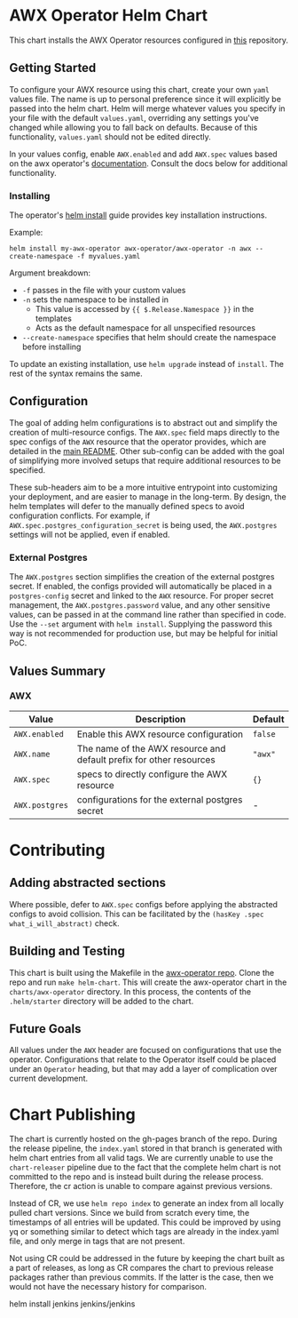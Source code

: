 # AWX Operator Helm Chart

This chart installs the AWX Operator resources configured in [this](https://github.com/ansible/awx-operator) repository.

## Getting Started
To configure your AWX resource using this chart, create your own `yaml` values file. The name is up to personal preference since it will explicitly be passed into the helm chart. Helm will merge whatever values you specify in your file with the default `values.yaml`, overriding any settings you've changed while allowing you to fall back on defaults. Because of this functionality, `values.yaml` should not be edited directly.

In your values config, enable `AWX.enabled` and add `AWX.spec` values based on the awx operator's [documentation](https://github.com/ansible/awx-operator/blob/devel/README.md). Consult the docs below for additional functionality.

### Installing
The operator's [helm install](https://github.com/ansible/awx-operator/blob/devel/README.md#helm-install-on-existing-cluster) guide provides key installation instructions.

Example:
```
helm install my-awx-operator awx-operator/awx-operator -n awx --create-namespace -f myvalues.yaml
```

Argument breakdown:
* `-f` passes in the file with your custom values
* `-n` sets the namespace to be installed in
  * This value is accessed by `{{ $.Release.Namespace }}` in the templates
  * Acts as the default namespace for all unspecified resources
* `--create-namespace` specifies that helm should create the namespace before installing

To update an existing installation, use `helm upgrade` instead of `install`. The rest of the syntax remains the same.

## Configuration
The goal of adding helm configurations is to abstract out and simplify the creation of multi-resource configs. The `AWX.spec` field maps directly to the spec configs of the `AWX` resource that the operator provides, which are detailed in the [main README](https://github.com/ansible/awx-operator/blob/devel/README.md). Other sub-config can be added with the goal of simplifying more involved setups that require additional resources to be specified.

These sub-headers aim to be a more intuitive entrypoint into customizing your deployment, and are easier to manage in the long-term. By design, the helm templates will defer to the manually defined specs to avoid configuration conflicts. For example, if `AWX.spec.postgres_configuration_secret` is being used, the `AWX.postgres` settings will not be applied, even if enabled.

### External Postgres
The `AWX.postgres` section simplifies the creation of the external postgres secret. If enabled, the configs provided will automatically be placed in a `postgres-config` secret and linked to the `AWX` resource. For proper secret management, the `AWX.postgres.password` value, and any other sensitive values, can be passed in at the command line rather than specified in code. Use the `--set` argument with `helm install`. Supplying the password this way is not recommended for production use, but may be helpful for initial PoC.


## Values Summary

### AWX
| Value | Description | Default |
|---|---|---|
| `AWX.enabled` | Enable this AWX resource configuration | `false` |
| `AWX.name` | The name of the AWX resource and default prefix for other resources | `"awx"` |
| `AWX.spec` | specs to directly configure the AWX resource | `{}` |
| `AWX.postgres` | configurations for the external postgres secret | - |


# Contributing

## Adding abstracted sections
Where possible, defer to `AWX.spec` configs before applying the abstracted configs to avoid collision. This can be facilitated by the `(hasKey .spec what_i_will_abstract)` check.

## Building and Testing
This chart is built using the Makefile in the [awx-operator repo](https://github.com/ansible/awx-operator). Clone the repo and run `make helm-chart`. This will create the awx-operator chart in the `charts/awx-operator` directory. In this process, the contents of the `.helm/starter` directory will be added to the chart.

## Future Goals
All values under the `AWX` header are focused on configurations that use the operator. Configurations that relate to the Operator itself could be placed under an `Operator` heading, but that may add a layer of complication over current development.


# Chart Publishing

The chart is currently hosted on the gh-pages branch of the repo. During the release pipeline, the `index.yaml` stored in that branch is generated with helm chart entries from all valid tags. We are currently unable to use the `chart-releaser` pipeline due to the fact that the complete helm chart is not committed to the repo and is instead built during the release process. Therefore, the cr action is unable to compare against previous versions.

Instead of CR, we use `helm repo index` to generate an index from all locally pulled chart versions. Since we build from scratch every time, the timestamps of all entries will be updated. This could be improved by using yq or something similar to detect which tags are already in the index.yaml file, and only merge in tags that are not present.

Not using CR could be addressed in the future by keeping the chart built as a part of releases, as long as CR compares the chart to previous release packages rather than previous commits. If the latter is the case, then we would not have the necessary history for comparison.


helm install jenkins jenkins/jenkins 